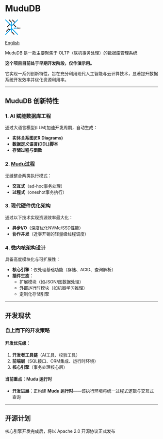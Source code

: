 # MuduDB  


 [<img src="doc/pic/mudu_logo.svg" width="10%">](doc/cn/name.cn.md)


[English](readme.md)

MuduDB 是一款主要聚焦于 OLTP（联机事务处理）的数据库管理系统

**这个项目目前处于早期开发阶段，仅作演示用。**

它实现一系列创新特性，旨在充分利用现代人工智能与云计算技术，显著提升数据系统开发效率并优化资源利用率。


---

## MuduDB 创新特性  

### 1. AI 赋能数据库工程  
通过大语言模型(LLM)加速开发周期，自动生成：  
- **实体关系图(ER Diagrams)**  
- **数据定义语言(DDL)脚本**  
- **存储过程与函数**  

### 2. [Mudu过程](doc/cn/procedure.cn.md)

无缝整合两类执行模式：  
- **交互式**（ad-hoc事务处理）  
- **过程式**（oneshot事务执行）  

### 3. 现代硬件优化架构  
通过以下技术实现资源效率最大化：  
- **异步I/O**（深度优化NVMe/SSD性能）  
- **协作并发**（近零开销的轻量级线程调度）  

### 4. 微内核架构设计  
具备高度模块化与可扩展性：  
- **核心引擎**：仅处理基础功能（存储、ACID、查询解析）  
- **插件生态**：  
  - 扩展模块（如JSON/图数据处理）  
  - 外部运行时模块（如机器学习推理）  
  - 定制化存储引擎  

---

## **开发现状**  

### 自上而下的开发策略  

#### 开发优先级：

1. **开发者工具链**（AI工具、校验工具）  
2. **前端层**（SQL接口、ORM集成、运行时环境）  
3. **核心引擎**（事务处理核心层）  

#### 当前重点：Mudu 运行时  
- **开发进展**：正构建 **Mudu 运行时**——该执行环境将统一过程式逻辑与交互式查询  

---

## **开源计划**  
核心引擎开发完成后，将以 Apache 2.0 开源协议正式发布